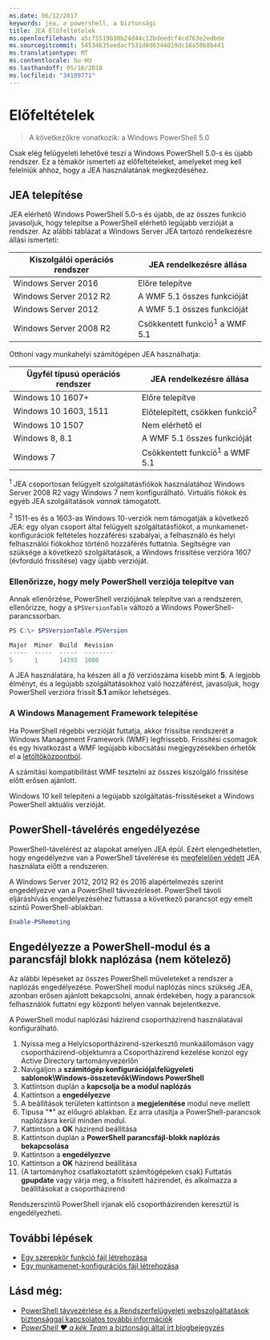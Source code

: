 ```yaml
---
ms.date: 06/12/2017
keywords: jea, a powershell, a biztonsági
title: JEA Előfeltételek
ms.openlocfilehash: a5cf5519b30b24d44c12bdeedcf4cd763e2edbde
ms.sourcegitcommit: 54534635eedacf531d8d6344019dc16a50b8b441
ms.translationtype: MT
ms.contentlocale: hu-HU
ms.lasthandoff: 05/16/2018
ms.locfileid: "34189771"
---
```

# <a name="prerequisites"></a>Előfeltételek

> A következőkre vonatkozik: a Windows PowerShell 5.0

Csak elég felügyeleti lehetővé teszi a Windows PowerShell 5.0-s és újabb rendszer.
Ez a témakör ismerteti az előfeltételeket, amelyeket meg kell felelniük ahhoz, hogy a JEA használatának megkezdéséhez.

## <a name="install-jea"></a>JEA telepítése

JEA elérhető Windows PowerShell 5.0-s és újabb, de az összes funkció javasoljuk, hogy telepítse a PowerShell elérhető legújabb verzióját a rendszer.
Az alábbi táblázat a Windows Server JEA tartozó rendelkezésre állási ismerteti:

Kiszolgálói operációs rendszer   | JEA rendelkezésre állása
--------------------------|--------------------------------
Windows Server 2016       | Előre telepítve
Windows Server 2012 R2    | A WMF 5.1 összes funkcióját
Windows Server 2012       | A WMF 5.1 összes funkcióját
Windows Server 2008 R2    | Csökkentett funkció<sup>1</sup> a WMF 5.1

Otthoni vagy munkahelyi számítógépen JEA használhatja:

Ügyfél típusú operációs rendszer   | JEA rendelkezésre állása
--------------------------|-----------------------------------------------------
Windows 10 1607+          | Előre telepítve
Windows 10 1603, 1511     | Előtelepített, csökken funkció<sup>2</sup>
Windows 10 1507           | Nem elérhető el
Windows 8, 8.1            | A WMF 5.1 összes funkcióját
Windows 7                 | Csökkentett funkció<sup>1</sup> a WMF 5.1

<sup>1</sup> JEA csoportosan felügyelt szolgáltatásfiókok használatához Windows Server 2008 R2 vagy Windows 7 nem konfigurálható.
Virtuális fiókok és egyéb JEA szolgáltatások *vannak* támogatott.

<sup>2</sup> 1511-es és a 1603-as Windows 10-verziók nem támogatják a következő JEA: egy olyan csoport által felügyelt szolgáltatásfiókot, a munkamenet-konfigurációk feltételes hozzáférési szabályai, a felhasználó és helyi felhasználói fiókokhoz történő hozzáférés futtatnia.
Segítségre van szüksége a következő szolgáltatások, a Windows frissítése verzióra 1607 (évforduló frissítése) vagy újabb verzióját.

### <a name="check-which-version-of-powershell-is-installed"></a>Ellenőrizze, hogy mely PowerShell verziója telepítve van

Annak ellenőrzése, PowerShell verziójának telepítve van a rendszeren, ellenőrizze, hogy a `$PSVersionTable` változó a Windows PowerShell-parancssorban.

```powershell
PS C:\> $PSVersionTable.PSVersion

Major  Minor  Build  Revision
-----  -----  -----  --------
5      1      14393  1000
```

A JEA használatára, ha készen áll a *fő* verziószáma kisebb mint **5**.
A legjobb élményt, és a legújabb szolgáltatásokhoz való hozzáférést, javasoljuk, hogy PowerShell verzióra frissít **5.1** amikor lehetséges.

### <a name="install-windows-management-framework"></a>A Windows Management Framework telepítése

Ha PowerShell régebbi verzióját futtatja, akkor frissítse rendszerét a Windows Management Framework (WMF) legfrissebb.
Frissítési csomagok és egy hivatkozást a WMF legújabb kibocsátási megjegyzésekben érhetők el a [letöltőközpontból](https://aka.ms/WMF5).

A számítási kompatibilitást WMF tesztelni az összes kiszolgáló frissítése előtt erősen ajánlott.

Windows 10 kell telepíteni a legújabb szolgáltatás-frissítéseket a Windows PowerShell aktuális verzióját.

## <a name="enable-powershell-remoting"></a>PowerShell-távelérés engedélyezése

PowerShell-távelérést az alapokat amelyen JEA épül.
Ezért elengedhetetlen, hogy engedélyezve van a PowerShell távelérése és [megfelelően védett](https://msdn.microsoft.com/powershell/scripting/setup/winrmsecurity) JEA használata előtt a rendszeren.

A Windows Server 2012, 2012 R2 és 2016 alapértelmezés szerint engedélyezve van a PowerShell távvezérlését.
PowerShell távoli eljáráshívás engedélyezéséhez futtassa a következő parancsot egy emelt szintű PowerShell-ablakban.

```powershell
Enable-PSRemoting
```

## <a name="enable-powershell-module-and-script-block-logging-optional"></a>Engedélyezze a PowerShell-modul és a parancsfájl blokk naplózása (nem kötelező)

Az alábbi lépéseket az összes PowerShell műveleteket a rendszer a naplózás engedélyezése.
PowerShell modul naplózás nincs szükség JEA, azonban erősen ajánlott bekapcsolni, annak érdekében, hogy a parancsok felhasználók futtatni egy központi helyen vannak bejelentkezve.

A PowerShell modul naplózási házirend csoportházirend használatával konfigurálható.

1. Nyissa meg a Helyicsoportházirend-szerkesztő munkaállomáson vagy csoportházirend-objektumra a Csoportházirend kezelése konzol egy Active Directory tartományvezérlőn
2. Navigáljon a **számítógép konfigurációja\\felügyeleti sablonok\\Windows-összetevők\\Windows PowerShell**
3. Kattintson duplán a **kapcsolja be a modul naplózás**
4. Kattintson a **engedélyezve**
5. A beállítások területen kattintson a **megjelenítése** modul neve mellett
6. Típusa "**\***" az előugró ablakban. Ez arra utasítja a PowerShell-parancsok naplózásra kerül minden modul.
7. Kattintson a **OK** házirend beállítása
8. Kattintson duplán a **PowerShell parancsfájl-blokk naplózás bekapcsolása**
9. Kattintson a **engedélyezve**
10. Kattintson a **OK** házirend beállítása
11. (A tartományhoz csatlakoztatott számítógépeken csak) Futtatás **gpupdate** vagy várja meg, a frissített házirendet, és alkalmazza a beállításokat a csoportházirend

Rendszerszintű PowerShell írjanak elő csoportházirenden keresztül is engedélyezheti.

## <a name="next-steps"></a>További lépések

- [Egy szerepkör funkció fájl létrehozása](role-capabilities.md)
- [Egy munkamenet-konfigurációs fájl létrehozása](session-configurations.md)

## <a name="see-also"></a>Lásd még:

- [PowerShell távvezérlése és a Rendszerfelügyeleti webszolgáltatások biztonsággal kapcsolatos további információk](https://msdn.microsoft.com/powershell/scripting/setup/winrmsecurity)
- [*PowerShell ♥ a kék Team* a biztonsági által írt blogbejegyzés](https://blogs.msdn.microsoft.com/powershell/2015/06/09/powershell-the-blue-team/)